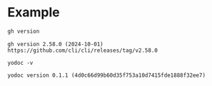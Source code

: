 # Example

```sh
gh version
```
```
gh version 2.58.0 (2024-10-01)
https://github.com/cli/cli/releases/tag/v2.58.0
```
```
yodoc -v
```
```
yodoc version 0.1.1 (4d0c66d99b60d35f753a10d7415fde1888f32ee7)
```

<!-- This file is generated by yodoc.
https://github.com/suzuki-shunsuke/yodoc
Please don't edit this code comment because yodoc depends on this code comment.
-->
